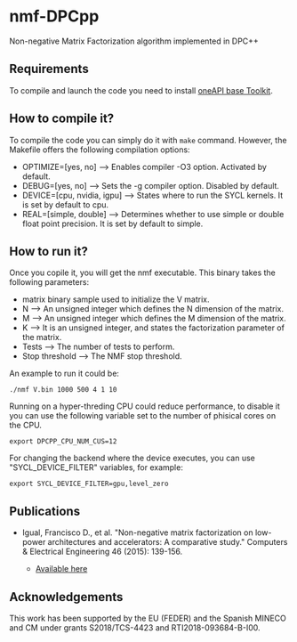 # nmf-DPCpp
Non-negative Matrix Factorization algorithm implemented in DPC++

## Requirements
To compile and launch the code you need to install [oneAPI base Toolkit](https://software.intel.com/content/www/us/en/develop/tools/oneapi.html).

## How to compile it?
To compile the code you can simply do it with `make` command. However, the Makefile offers the following compilation options:

* OPTIMIZE=[yes, no] --> Enables compiler -O3 option. Activated by default.
* DEBUG=[yes, no] --> Sets the -g compiler option. Disabled by default.
* DEVICE=[cpu, nvidia, igpu] --> States where to run the SYCL kernels. It is set by default to cpu.
* REAL=[simple, double] --> Determines whether to use simple or double float point precision. It is set by default to simple.

## How to run it?
Once you copile it, you will get the nmf executable. This binary takes the following parameters:

* matrix binary sample used to initialize the V matrix.
* N --> An unsigned integer which defines the N dimension of the matrix.
* M --> An unsigned integer which defines the M dimension of the matrix.
* K --> It is an unsigned integer, and states the factorization parameter of the matrix.
* Tests --> The number of tests to perform.
* Stop threshold --> The NMF stop threshold.

An example to run it could be:

`./nmf V.bin 1000 500 4 1 10`

Running on a hyper-threding CPU could reduce performance, to disable it you can use the following variable set to the number of phisical cores on the CPU.

`export DPCPP_CPU_NUM_CUS=12`

For changing the backend where the device executes, you can use "SYCL_DEVICE_FILTER" variables, for example:

`export SYCL_DEVICE_FILTER=gpu,level_zero`

## Publications

* Igual, Francisco D., et al. "Non-negative matrix factorization on low-power architectures and accelerators: A comparative study." Computers & Electrical Engineering 46 (2015): 139-156.

    * [Available here](https://www.sciencedirect.com/science/article/abs/pii/S0045790615001287)

## Acknowledgements

This work has been supported by the EU (FEDER) and the Spanish MINECO and CM under grants S2018/TCS-4423 and RTI2018-093684-B-I00.